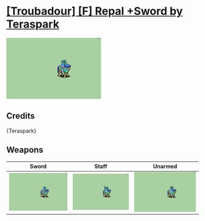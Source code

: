 # [\[Troubadour\] \[F\] Repal +Sword by Teraspark](./)

<img src="./1.%20Sword/Sword_000.png" alt="[Troubadour] [F] Repal +Sword by Teraspark standing" />

## Credits

{Teraspark}

## Weapons


|Sword |Staff |Unarmed |
|  :---: | :---: | :---: |
| <img alt="Sword animation" src="./1.%20Sword/Sword.gif" /> | <img alt="Staff animation" src="./7.%20Staff/Staff.gif" /> | <img alt="Unarmed animation" src="./8.%20Unarmed/Unarmed.gif" /> |
